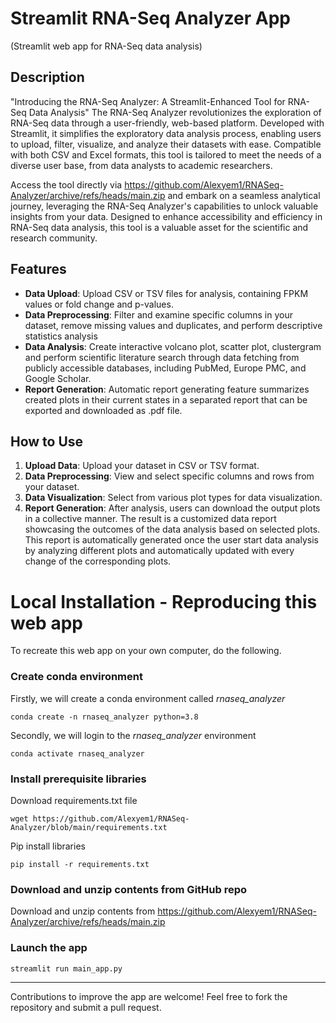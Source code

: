 # Streamlit RNA-Seq Analyzer App
(Streamlit web app for RNA-Seq data analysis)

## Description
"Introducing the RNA-Seq Analyzer: A Streamlit-Enhanced Tool for RNA-Seq Data Analysis"
The RNA-Seq Analyzer revolutionizes the exploration of RNA-Seq data through a user-friendly, web-based platform. Developed with Streamlit, it simplifies the exploratory data analysis process, enabling users to upload, filter, visualize, and analyze their datasets with ease. Compatible with both CSV and Excel formats, this tool is tailored to meet the needs of a diverse user base, from data analysts to academic researchers.

Access the tool directly via https://github.com/Alexyem1/RNASeq-Analyzer/archive/refs/heads/main.zip and embark on a seamless analytical journey, leveraging the RNA-Seq Analyzer's capabilities to unlock valuable insights from your data. Designed to enhance accessibility and efficiency in RNA-Seq data analysis, this tool is a valuable asset for the scientific and research community.

## Features

- **Data Upload**: Upload CSV or TSV files for analysis, containing FPKM values or fold change and p-values.
- **Data Preprocessing**: Filter and examine specific columns in your dataset, remove missing values and duplicates, and perform descriptive statistics analysis
- **Data Analysis**: Create interactive volcano plot, scatter plot, clustergram and perform scientific literature search through data fetching from publicly accessible databases, including PubMed, Europe PMC, and Google Scholar.
- **Report Generation**: Automatic report generating feature summarizes created plots in their current states in a separated report that can be exported and downloaded as .pdf file.

## How to Use

1. **Upload Data**: Upload your dataset in CSV or TSV format.
2. **Data Preprocessing**: View and select specific columns and rows from your dataset.
3. **Data Visualization**: Select from various plot types for data visualization.
4. **Report Generation**: After analysis, users can download the output plots in a collective manner. The result is a customized data report showcasing the outcomes of the data analysis based on selected plots. This report is automatically generated once the user start data analysis by analyzing different plots and automatically updated with every change of the corresponding plots.

# Local Installation - Reproducing this web app
To recreate this web app on your own computer, do the following.

### Create conda environment
Firstly, we will create a conda environment called *rnaseq_analyzer*
```
conda create -n rnaseq_analyzer python=3.8
```
Secondly, we will login to the *rnaseq_analyzer* environment
```
conda activate rnaseq_analyzer
```
### Install prerequisite libraries

Download requirements.txt file

```
wget https://github.com/Alexyem1/RNASeq-Analyzer/blob/main/requirements.txt

```

Pip install libraries
```
pip install -r requirements.txt
```

###  Download and unzip contents from GitHub repo

Download and unzip contents from https://github.com/Alexyem1/RNASeq-Analyzer/archive/refs/heads/main.zip

###  Launch the app

```
streamlit run main_app.py
```


---

Contributions to improve the app are welcome! Feel free to fork the repository and submit a pull request.
